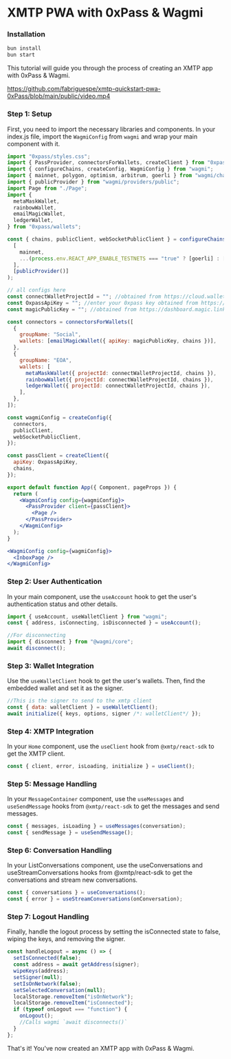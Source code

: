 # XMTP PWA with 0xPass & Wagmi

### Installation

```bash
bun install
bun start
```

This tutorial will guide you through the process of creating an XMTP app with 0xPass & Wagmi.

https://github.com/fabriguespe/xmtp-quickstart-pwa-0xPass/blob/main/public/video.mp4

### Step 1: Setup

First, you need to import the necessary libraries and components. In your index.js file, import the `WagmiConfig` from `wagmi` and wrap your main component with it.

```jsx
import "0xpass/styles.css";
import { PassProvider, connectorsForWallets, createClient } from "0xpass";
import { configureChains, createConfig, WagmiConfig } from "wagmi";
import { mainnet, polygon, optimism, arbitrum, goerli } from "wagmi/chains";
import { publicProvider } from "wagmi/providers/public";
import Page from "./Page";
import {
  metaMaskWallet,
  rainbowWallet,
  emailMagicWallet,
  ledgerWallet,
} from "0xpass/wallets";

const { chains, publicClient, webSocketPublicClient } = configureChains(
  [
    mainnet,
    ...(process.env.REACT_APP_ENABLE_TESTNETS === "true" ? [goerli] : []),
  ],
  [publicProvider()]
);

// all configs here
const connectWalletProjectId = ""; //obtained from https://cloud.walletconnect.com/sign-in
const OxpassApiKey = ""; //enter your 0xpass key obtained from https://0xpass.io/register
const magicPublicKey = ""; //obtained from https://dashboard.magic.link/signup

const connectors = connectorsForWallets([
  {
    groupName: "Social",
    wallets: [emailMagicWallet({ apiKey: magicPublicKey, chains })],
  },
  {
    groupName: "EOA",
    wallets: [
      metaMaskWallet({ projectId: connectWalletProjectId, chains }),
      rainbowWallet({ projectId: connectWalletProjectId, chains }),
      ledgerWallet({ projectId: connectWalletProjectId, chains }),
    ],
  },
]);

const wagmiConfig = createConfig({
  connectors,
  publicClient,
  webSocketPublicClient,
});

const passClient = createClient({
  apiKey: OxpassApiKey,
  chains,
});

export default function App({ Component, pageProps }) {
  return (
    <WagmiConfig config={wagmiConfig}>
      <PassProvider client={passClient}>
        <Page />
      </PassProvider>
    </WagmiConfig>
  );
}
```

```jsx
<WagmiConfig config={wagmiConfig}>
  <InboxPage />
</WagmiConfig>
```

### Step 2: User Authentication

In your main component, use the `useAccount` hook to get the user's authentication status and other details.

```jsx
import { useAccount, useWalletClient } from "wagmi";
const { address, isConnecting, isDisconnected } = useAccount();

//For disconnecting
import { disconnect } from "@wagmi/core";
await disconnect();
```

### Step 3: Wallet Integration

Use the `useWalletClient` hook to get the user's wallets. Then, find the embedded wallet and set it as the signer.

```jsx
//This is the signer to send to the xmtp client
const { data: walletClient } = useWalletClient();
await initialize({ keys, options, signer /*: walletClient*/ });
```

### Step 4: XMTP Integration

In your `Home` component, use the `useClient` hook from `@xmtp/react-sdk` to get the XMTP client.

```jsx
const { client, error, isLoading, initialize } = useClient();
```

### Step 5: Message Handling

In your `MessageContainer` component, use the `useMessages` and `useSendMessage` hooks from `@xmtp/react-sdk` to get the messages and send messages.

```jsx
const { messages, isLoading } = useMessages(conversation);
const { sendMessage } = useSendMessage();
```

### Step 6: Conversation Handling

In your ListConversations component, use the useConversations and useStreamConversations hooks from @xmtp/react-sdk to get the conversations and stream new conversations.

```jsx
const { conversations } = useConversations();
const { error } = useStreamConversations(onConversation);
```

### Step 7: Logout Handling

Finally, handle the logout process by setting the isConnected state to false, wiping the keys, and removing the signer.

```jsx
const handleLogout = async () => {
  setIsConnected(false);
  const address = await getAddress(signer);
  wipeKeys(address);
  setSigner(null);
  setIsOnNetwork(false);
  setSelectedConversation(null);
  localStorage.removeItem("isOnNetwork");
  localStorage.removeItem("isConnected");
  if (typeof onLogout === "function") {
    onLogout();
    //Calls wagmi `await disconnects()`
  }
};
```

That's it! You've now created an XMTP app with 0xPass & Wagmi.
